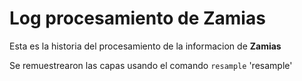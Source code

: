 # Log procesamiento de Zamias
 
Esta es la historia del procesamiento de la informacion de **Zamias**


Se remuestrearon las capas usando el comando `resample` 'resample'

